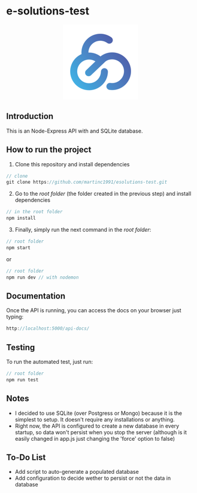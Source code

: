 # e-solutions-test

<p align='center'>
    <img width="200" src="/assets/logo.png">
</p>

## Introduction

This is an Node-Express API with and SQLite database.

## How to run the project

1. Clone this repository and install dependencies

```js
// clone
git clone https://github.com/martinc1991/esolutions-test.git
```

2. Go to the _root folder_ (the folder created in the previous step) and install dependencies

```js
// in the root folder
npm install
```

3. Finally, simply run the next command in the _root folder_:

```js
// root folder
npm start
```

or

```js
// root folder
npm run dev // with nodemon
```

## Documentation

Once the API is running, you can access the docs on your browser just typing:

```js
http://localhost:5000/api-docs/
```

## Testing

To run the automated test, just run:

```js
// root folder
npm run test
```

## Notes

- I decided to use SQLite (over Postgress or Mongo) because it is the simplest to setup. It doesn't require any installations or anything.
- Right now, the API is configured to create a new database in every startup, so data won't persist when you stop the server (although is it easily changed in app.js just changing the 'force' option to false)

## To-Do List

- Add script to auto-generate a populated database
- Add configuration to decide wether to persist or not the data in database
